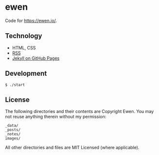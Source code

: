# ewen 

Code for https://ewen.io/.

## Technology

- HTML, CSS
- [RSS](https://en.wikipedia.org/wiki/RSS)
- [Jekyll on GitHub Pages](https://docs.github.com/en/pages/setting-up-a-github-pages-site-with-jekyll)

## Development

```
$ ./start
```

## License

The following directories and their contents are Copyright Ewen. You may not reuse anything therein without my permission:

```
_data/
_posts/
_notes/
images/
```

All other directories and files are MIT Licensed (where applicable).
